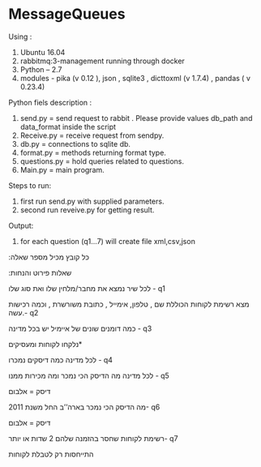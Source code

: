 # MessageQueues

Using :
1) Ubuntu 16.04
2) rabbitmq:3-management  running through docker 
3) Python – 2.7 
4) modules  - pika (v 0.12 ), json , sqlite3 , dicttoxml (v 1.7.4) , pandas ( v 0.23.4)

Python fiels description :
1) send.py = send request to rabbit . Please provide values db_path and data_format inside the script
2) Receive.py = receive request from sendpy.
3) db.py = connections to sqlite db.
4) format.py = methods returning format type.
5) questions.py = hold queries related  to questions.
6) Main.py = main program. 


Steps to run:
1) first run send.py with supplied parameters.
2) second run reveive.py for getting result.

Output:
1) for each question (q1...7) will create file xml,csv,json

 
 
  :כל קובץ מכיל מספר שאלה 

:שאלות פירוט והנחות

לכל שיר נמצא את מחבר/מלחין שלו ואת סוג שלו  - q1

 מצא רשימת לקוחות הכוללת שם , טלפון, אימייל , כתובת משורשרת , וכמה רכישות עשה.- q2  

כמה דומנים שונים של איימיל יש בכל מדינה  - q3

נלקחו לקוחות ומעסיקים*

לכל מדינה כמה דיסקים נמכרו - q4

לכל מדינה מה הדיסק הכי נמכר ומה מכירות ממנו  - q5

דיסק = אלבום

   מה הדיסק הכי נמכר בארה’’ב החל משנת 2011- q6
   
דיסק = אלבום

 רשימת לקוחות שחסר בהזמנה שלהם 2 שדות או יותר- q7
 
התייחסות רק לטבלת לקוחות



